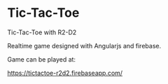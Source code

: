 # Tic-Tac-Toe
Tic-Tac-Toe with R2-D2

Realtime game designed with Angularjs and firebase.

Game can be played at:

https://tictactoe-r2d2.firebaseapp.com/
 
